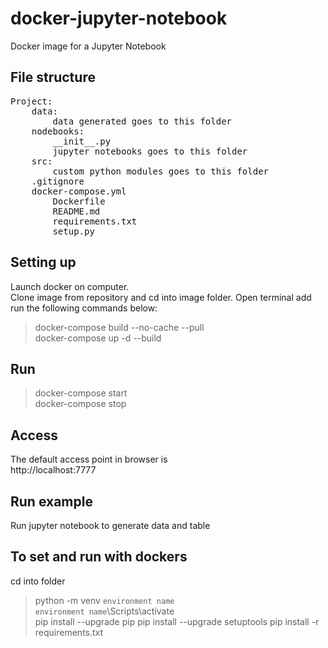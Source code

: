 # docker-jupyter-notebook
Docker image for a Jupyter Notebook <br >

## File structure
<pre>
Project:
    data:
        data generated goes to this folder
    nodebooks:
        __init__.py
        jupyter notebooks goes to this folder
    src:
        custom python modules goes to this folder
    .gitignore
    docker-compose.yml
        Dockerfile
        README.md
        requirements.txt
        setup.py
</pre>
## Setting up
Launch docker on computer.<br >
Clone image from repository and cd into image folder. Open terminal add run the following commands below: 
 > docker-compose build --no-cache --pull <br >
 > docker-compose up -d --build <br >

## Run
 > docker-compose start <br >
 > docker-compose stop <br >
## Access
The default access point in browser is <br >
http://localhost:7777 <br >

## Run example
Run jupyter notebook to generate data and table

## To set and run with dockers
cd into folder <br >
> python -m venv `environment name` <br >
> `environment name`\Scripts\activate <br >
> pip install --upgrade pip 
> pip install --upgrade setuptools
> pip install -r requirements.txt

